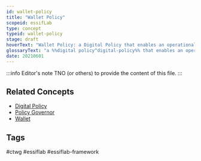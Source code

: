 ```yaml
---
id: wallet-policy
title: "Wallet Policy"
scopeid: essifLab
type: concept
typeid: wallet-policy
stage: draft
hoverText: "Wallet Policy: a Digital Policy that enables an operational Wallet component to function according to the rules of its Policy Governor."
glossaryText: "a %%digital policy^digital-policy%% that enables an operational %%wallet^wallet%% component to function according to the rules of its %%policy governor^policy-governor%%."
date: 20210601
---
```


:::info Editor's note
TNO (or others) to provide the content of this file.
:::

## Related Concepts
- [Digital Policy](digital-policy)
- [Policy Governor](policy-governor)
- [Wallet](wallet)

## Tags
#ctwg #essiflab #essiflab-framework